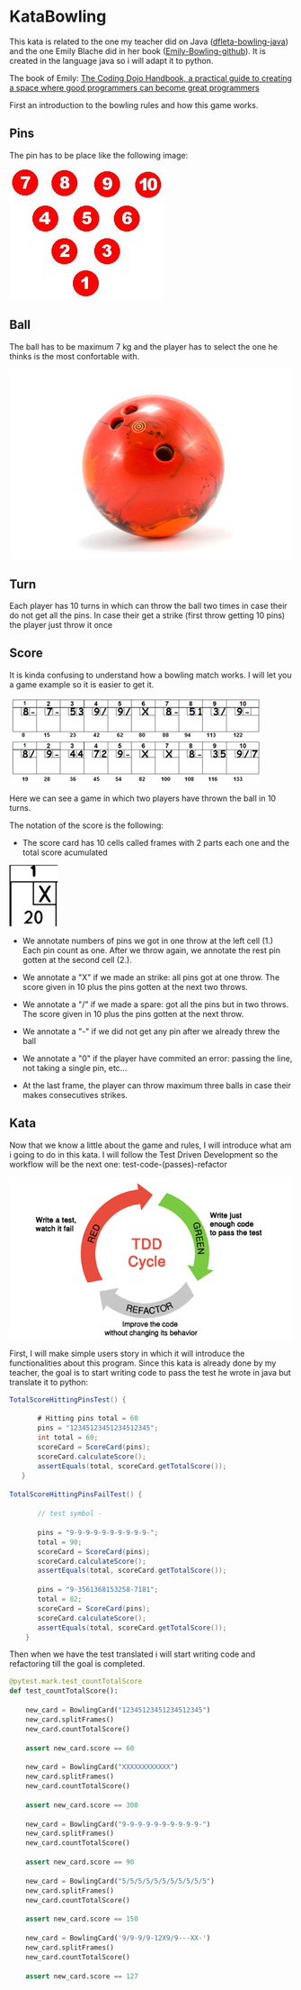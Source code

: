 # KataBowling

This kata is related to the one my teacher did on Java ([dfleta-bowling-java](https://github.com/dfleta/bowling-game-kata)) and the one Emily Blache did in her book ([Emily-Bowling-github](https://github.com/emilybache)). It is created in the language java so i will adapt it to python.

The book of Emily: [The Coding Dojo Handbook, a practical guide to creating a space where good programmers can become great programmers](https://leanpub.com/codingdojohandbook)

First an introduction to the bowling rules and how this game works.

## Pins

The pin has to be place like the following image:

![bowl-structure](./doc/bowl_collocation.jpg)

## Ball

The ball has to be maximum 7 kg and the player has to select the one he thinks is the most confortable with.

![bowling-ball](./doc/bowling_ball.jpg)

## Turn

Each player has 10 turns in which can throw the ball two times in case their do not get all the pins. In case their get a strike (first throw getting 10 pins) the player just throw it once

## Score

It is kinda confusing to understand how a bowling match works. I will let you a game example so it is easier to get it.

![bowling_game](./doc/bowling_score.jpg)

Here we can see a game in which two players have thrown the ball in 10 turns.

The notation of the score is the following:

* The score card has 10 cells called frames with 2 parts each one and the total score acumulated

![frame](./doc/frame.jpg)

* We annotate numbers of pins we got in one throw at the left cell (1.) Each pin count as one. After we throw again, we annotate the rest pin gotten at the second cell (2.).

* We annotate a "X" if we made an strike: all pins got at one throw. The score given in 10 plus the pins gotten at the next two throws.

* We annotate a "/" if we made a spare: got all the pins but in two throws. The score given in 10 plus the pins gotten at the next throw.

* We annotate a "-" if we did not get any pin after we already threw the ball

* We annotate a "0" if the player have commited an error: passing the line, not taking a single pin, etc...

* At the last frame, the player can throw maximum three balls in case their makes consecutives strikes.

## Kata

Now that we know a little about the game and rules, I will introduce what am i going to do in this kata. I will follow the Test Driven Development so the workflow will be the next one: test-code-(passes)-refactor

![tdd-cycle](./doc/tdd-cycle1.png)

First, I will make simple users story in which it will introduce the functionalities about this program. Since this kata is already done by my teacher, the goal is to start writing code to pass the test he wrote in java but translate it to python:

```java
TotalScoreHittingPinsTest() {

       # Hitting pins total = 60
       pins = "12345123451234512345";
       int total = 60;
       scoreCard = ScoreCard(pins);
       scoreCard.calculateScore();
       assertEquals(total, scoreCard.getTotalScore());
   }

TotalScoreHittingPinsFailTest() {

       // test symbol -

       pins = "9-9-9-9-9-9-9-9-9-9-";
       total = 90;
       scoreCard = ScoreCard(pins);
       scoreCard.calculateScore();
       assertEquals(total, scoreCard.getTotalScore());

       pins = "9-3561368153258-7181";
       total = 82;
       scoreCard = ScoreCard(pins);
       scoreCard.calculateScore();
       assertEquals(total, scoreCard.getTotalScore());
    }
```

Then when we have the test translated i will start writing code and refactoring till the goal is completed.

```python
@pytest.mark.test_countTotalScore
def test_countTotalScore():

    new_card = BowlingCard("12345123451234512345")
    new_card.splitFrames()
    new_card.countTotalScore()

    assert new_card.score == 60

    new_card = BowlingCard("XXXXXXXXXXXX")
    new_card.splitFrames()
    new_card.countTotalScore()

    assert new_card.score == 300

    new_card = BowlingCard("9-9-9-9-9-9-9-9-9-9-")
    new_card.splitFrames()
    new_card.countTotalScore()

    assert new_card.score == 90

    new_card = BowlingCard("5/5/5/5/5/5/5/5/5/5/5")
    new_card.splitFrames()
    new_card.countTotalScore()

    assert new_card.score == 150

    new_card = BowlingCard('9/9-9/9-12X9/9---XX-')
    new_card.splitFrames()
    new_card.countTotalScore()

    assert new_card.score == 127
```
